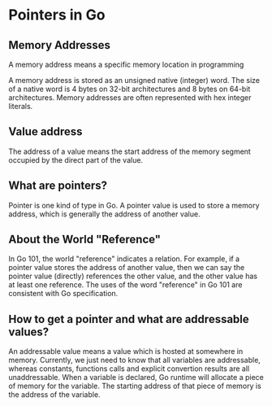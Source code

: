 # Pointers in Go

## Memory Addresses

A memory address means a specific memory location in programming

A memory address is stored as an unsigned native (integer) word. The size of a native word is 4 bytes on 32-bit architectures and 8 bytes on 64-bit architectures. Memory addresses are often represented with hex integer literals.

## Value address

The address of a value means the start address of the memory segment occupied by the direct part of the value.

## What are pointers?

Pointer is one kind of type in Go. A pointer value is used to store a memory address, which is generally the address of another value.

## About the World "Reference"

In Go 101, the world "reference" indicates a relation. For example, if a pointer value stores the address of another value, then we can say the pointer value (directly) references the other value, and the other value has at least one reference. The uses of the word "reference" in Go 101 are consistent with Go specification.

## How to get a pointer and what are addressable values?

An addressable value means a value which is hosted at somewhere in memory. Currently, we just need to know that all variables are addressable, whereas constants, functions calls and explicit convertion results are all unaddressable. When a variable is declared, Go runtime will allocate a piece of memory for the variable. The starting address of that piece of memory is the address of the variable.

